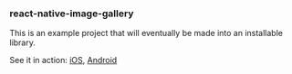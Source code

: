 ### react-native-image-gallery

This is an example project that will eventually be made into an
installable library.

See it in action: [iOS](https://youtu.be/0ff8PBmts2g), [Android](https://youtu.be/vS47JvVibjc)
